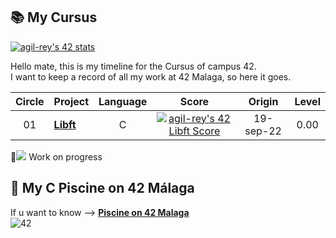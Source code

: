 ## 📚 My Cursus
[![agil-rey's 42 stats](https://badge42.vercel.app/api/v2/cl8bhhrse00110gmevcpxbj54/stats?cursusId=21&coalitionId=274)](https://github.com/JaeSeoKim/badge42)

Hello mate, this is my timeline for the Cursus of campus 42.<br>
I want to keep a record of all my work at 42 Malaga, so here it goes.

| Circle | Project                                                                              |            Language            |                                      Score                                       |    Origin    |  Level   |
| :----: | :----------------------------------------------------------------------------------- | :----------------------------: | :------------------------------------------------------------------------------: | :------------: | :------: |
|   01   | [**Libft**](https://github.com/AntGiRe/Libft)                             |               C                | [![agil-rey's 42 Libft Score](https://badge42.vercel.app/api/v2/cl8bhhrse00110gmevcpxbj54/project/2793562)](#) | 19-sep-22 | 0.00

🚧![](#) Work on progress

## 🌊 My C Piscine on 42 Málaga

If u want to know --> [**Piscine on 42 Malaga**](https://github.com/AntGiRe/42mlg-piscine) <br>
![42](https://badgen.net/badge/Born2Code/agil-rey/cyan?icon=https://meta.intra.42.fr/assets/42_logo-7dfc9110a5319a308863b96bda33cea995046d1731cebb735e41b16255106c12.svg)
